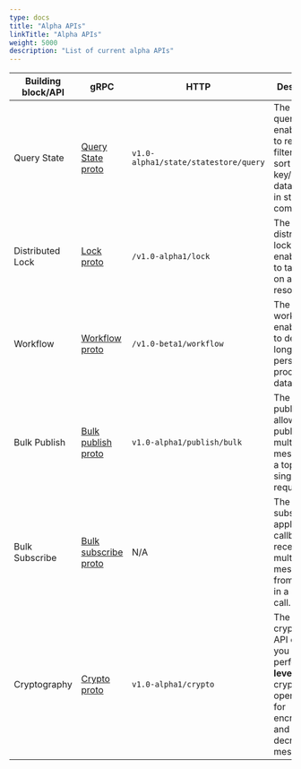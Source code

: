 ```yaml
---
type: docs
title: "Alpha APIs"
linkTitle: "Alpha APIs"
weight: 5000
description: "List of current alpha APIs"
---
```


| Building block/API | gRPC | HTTP | Description | Documentation | Version introduced | 
| ------------------ | ---- | ---- | ----------- | ------------- | ------------------ |
| Query State    | [Query State proto](https://github.com/dapr/dapr/blob/5aba3c9aa4ea9b3f388df125f9c66495b43c5c9e/dapr/proto/runtime/v1/dapr.proto#L44)     | `v1.0-alpha1/state/statestore/query` | The state query API enables you to retrieve, filter, and sort the key/value data stored in state store components. | [Query State API]({{< ref "howto-state-query-api.md" >}}) | v1.5 |
| Distributed Lock    | [Lock proto](https://github.com/dapr/dapr/blob/5aba3c9aa4ea9b3f388df125f9c66495b43c5c9e/dapr/proto/runtime/v1/dapr.proto#L112)     | `/v1.0-alpha1/lock` | The distributed lock API enables you to take a lock on a resource.	 | [Distributed Lock API]({{< ref "distributed-lock-api-overview.md" >}}) | v1.8 |
| Workflow    |  [Workflow proto](https://github.com/dapr/dapr/blob/5aba3c9aa4ea9b3f388df125f9c66495b43c5c9e/dapr/proto/runtime/v1/dapr.proto#L151)    | `/v1.0-beta1/workflow` | The workflow API enables you to define long running, persistent processes or data flows.	 | [Workflow API]({{< ref "workflow-overview.md" >}}) | v1.10 |
| Bulk Publish    | [Bulk publish proto](https://github.com/dapr/dapr/blob/5aba3c9aa4ea9b3f388df125f9c66495b43c5c9e/dapr/proto/runtime/v1/dapr.proto#L59)     | `v1.0-alpha1/publish/bulk` | The bulk publish API allows you to publish multiple messages to a topic in a single request. | [Bulk Publish and Subscribe API]({{< ref "pubsub-bulk.md" >}}) | v1.10 |
| Bulk Subscribe   | [Bulk subscribe proto](https://github.com/dapr/dapr/blob/5aba3c9aa4ea9b3f388df125f9c66495b43c5c9e/dapr/proto/runtime/v1/appcallback.proto#L57)     | N/A | The bulk subscribe application callback receives multiple messages from a topic in a single call. | [Bulk Publish and Subscribe API]({{< ref "pubsub-bulk.md" >}}) | v1.10 |
| Cryptography    |  [Crypto proto](https://github.com/dapr/dapr/blob/5aba3c9aa4ea9b3f388df125f9c66495b43c5c9e/dapr/proto/runtime/v1/dapr.proto#L118)    | `v1.0-alpha1/crypto` | The cryptography API enables you to perform **high level** cryptography operations for encrypting and decrypting messages. | [Cryptography API]({{< ref "cryptography-overview.md" >}}) | v1.11 |
